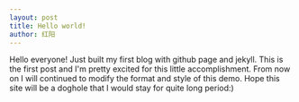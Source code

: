 ```yaml
---
layout: post
title: Hello world!
author: 红阳
---
```


Hello everyone! Just built my first blog with github page and jekyll. This is the first post and I'm pretty excited for this little accomplishment. From now on I will continued to modify the format and style of this demo. Hope this site will be a doghole that I would stay for quite long period:)

<span class="more"></span>
